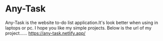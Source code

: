 # Any-Task
Any-Task is the website to-do list application.It's look better when using in laptops or pc.
I hope you like my simple projects.
Below is the url of my project......
https://any-task.netlify.app/
